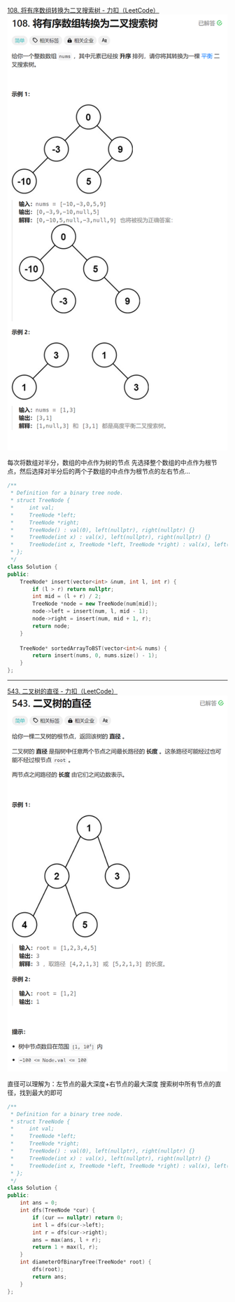 [108. 将有序数组转换为二叉搜索树 - 力扣（LeetCode）](https://leetcode.cn/problems/convert-sorted-array-to-binary-search-tree/description/?envType=study-plan-v2&envId=top-100-liked)
![image.png](https://raw.githubusercontent.com/ren77281/pigco-image/main/img/202405121645140.png)

每次将数组对半分，数组的中点作为树的节点
先选择整个数组的中点作为根节点，然后选择对半分后的两个子数组的中点作为根节点的左右节点...
```cpp
/**
 * Definition for a binary tree node.
 * struct TreeNode {
 *     int val;
 *     TreeNode *left;
 *     TreeNode *right;
 *     TreeNode() : val(0), left(nullptr), right(nullptr) {}
 *     TreeNode(int x) : val(x), left(nullptr), right(nullptr) {}
 *     TreeNode(int x, TreeNode *left, TreeNode *right) : val(x), left(left), right(right) {}
 * };
 */
class Solution {
public:
    TreeNode* insert(vector<int> &num, int l, int r) {
        if (l > r) return nullptr;
        int mid = (l + r) / 2;
        TreeNode *node = new TreeNode(num[mid]);
        node->left = insert(num, l, mid - 1);
        node->right = insert(num, mid + 1, r);
        return node;
    }
     
    TreeNode* sortedArrayToBST(vector<int>& nums) {
        return insert(nums, 0, nums.size() - 1);
    }
};
```
***
[543. 二叉树的直径 - 力扣（LeetCode）](https://leetcode.cn/problems/diameter-of-binary-tree/description/?envType=study-plan-v2&envId=top-100-liked)
![image.png](https://raw.githubusercontent.com/ren77281/pigco-image/main/img/202405121707439.png)

直径可以理解为：左节点的最大深度+右节点的最大深度
搜索树中所有节点的直径，找到最大的即可
```cpp
/**
 * Definition for a binary tree node.
 * struct TreeNode {
 *     int val;
 *     TreeNode *left;
 *     TreeNode *right;
 *     TreeNode() : val(0), left(nullptr), right(nullptr) {}
 *     TreeNode(int x) : val(x), left(nullptr), right(nullptr) {}
 *     TreeNode(int x, TreeNode *left, TreeNode *right) : val(x), left(left), right(right) {}
 * };
 */
class Solution {
public:
    int ans = 0;
    int dfs(TreeNode *cur) {
        if (cur == nullptr) return 0;
        int l = dfs(cur->left);
        int r = dfs(cur->right);
        ans = max(ans, l + r);
        return 1 + max(l, r);
    }
    int diameterOfBinaryTree(TreeNode* root) {
        dfs(root);
        return ans;
    }
};
```